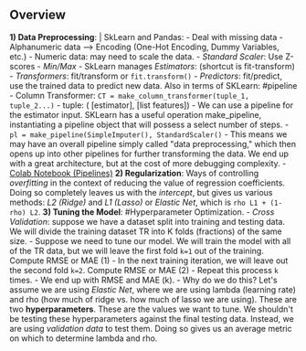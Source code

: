 ## Overview
**1) Data Preprocessing**: | SkLearn and Pandas: 
	- Deal with missing data 
	- Alphanumeric data --> Encoding (One-Hot Encoding, Dummy Variables, etc.)
	- Numeric data: may need to scale the data. 
		- *Standard Scaler*: Use Z-scores 
		- *Min/Max*
	- SkLearn manages *Estimators*: (shortcut is fit-transform)
		- *Transformers*: fit/transform or `fit.transform()`
		- *Predictors*: fit/predict, use the trained data to predict new data.
	Also in terms of SKLearn: #pipeline
		- Column Transformer: `CT = make_column_transformer(tuple_1, tuple_2...)`
		- tuple: ( [estimator], [list features])
			- We can use a pipeline for the estimator input. SKLearn has a useful operation make_pipeline, instantiating a pipeline object that will possess a select number of steps. 
			- `pl = make_pipeline(SimpleImputer(), StandardScaler()`
			- This means we may have an overall pipeline simply called "data preprocessing," which then opens up into other pipelines for further transforming the data. We end up with a great architecture, but at the cost of more debugging complexity.
	- [Colab Notebook (Pipelines)](https://gist.github.com/eitellauria/b3ad40e871ba13643de353f20cf4a582)
**2) Regularization**: Ways of controlling *overfitting* in the context of reducing the value of regression coefficients. Doing so completely leaves us with the *intercept*, but gives us various methods:
*L2 (Ridge)* and *L1 (Lasso)* or *Elastic Net*, which is `rho L1 + (1-rho) L2`.
**3) Tuning the Model**: #Hyperparameter Optimization. 
	- *Cross Validation*: suppose we have a dataset split into training and testing data. We will divide the training dataset TR into K folds (fractions) of the same size. 
		- Suppose we need to tune our model. We will train the model with all of the TR data, but we will leave the first fold `k=1` out of the training. Compute RMSE or MAE (1)
		- In the next training iteration, we will leave out the second fold `k=2`. Compute RMSE or MAE (2)
		- Repeat this process `k` times. 
		- We end up with RMSE and MAE (k). 
	- Why do we do this? Let's assume we are using *Elastic Net*, where we are using lambda (learning rate) and rho (how much of ridge vs. how much of lasso we are using). These are two **hyperparameters**. These are the values we want to tune. We shouldn't be testing these hyperparameters against the final testing data. Instead, we are using *validation data* to test them. Doing so gives us an average metric on which to determine lambda and rho. 